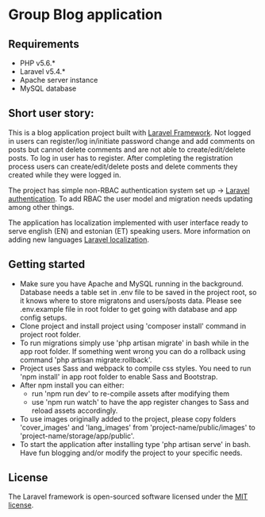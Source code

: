 # Group Blog application

## Requirements
* PHP v5.6.*
* Laravel v5.4.*
* Apache server instance
* MySQL database

## Short user story:
This is a blog application project built with [Laravel Framework](https://laravel.com/). 
Not logged in users can register/log in/initiate password change and add comments on posts but cannot delete comments and are not able to create/edit/delete posts. To log in user has to register. After completing the registration process users can create/edit/delete posts and delete comments they created while they were logged in.

The project has simple non-RBAC authentication system set up -> [Laravel authentication](https://laravel.com/docs/5.4/authentication). To add RBAC the user model and migration needs updating among other things.

The application has localization implemented with user interface ready to serve english (EN) and estonian (ET) speaking users. More information on adding new languages [Laravel localization](https://github.com/mcamara/laravel-localization). 


## Getting started
* Make sure you have Apache and MySQL running in the background. Database needs a table set in .env file to be saved in the project root, so it knows where to store migratons and users/posts data. Please see .env.example file in root folder to get going with database and app config setups.
* Clone project and install project using 'composer install' command in project root folder.
* To run migrations simply use 'php artisan migrate' in bash while in the app root folder. If something went wrong you can do a rollback using command 'php artisan migrate:rollback'.
* Project uses Sass and webpack to compile css styles. You need to run 'npm install' in app root folder to enable Sass and Bootstrap.
* After npm install you can either:
  * run 'npm run dev' to re-compile assets after modifying them 
  * use 'npm run watch' to have the app register changes to Sass and reload assets accordingly.
* To use images originally added to the project, please copy folders 'cover_images' and 'lang_images' from 'project-name/public/images' to 'project-name/storage/app/public'.
* To start the application after installing type 'php artisan serve' in bash. Have fun blogging and/or modify the project to your specific needs.

## License

The Laravel framework is open-sourced software licensed under the [MIT license](http://opensource.org/licenses/MIT).
